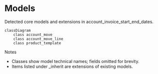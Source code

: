 # Models

Detected core models and extensions in account_invoice_start_end_dates.

```mermaid
classDiagram
    class account_move
    class account_move_line
    class product_template
```

Notes
- Classes show model technical names; fields omitted for brevity.
- Items listed under _inherit are extensions of existing models.

